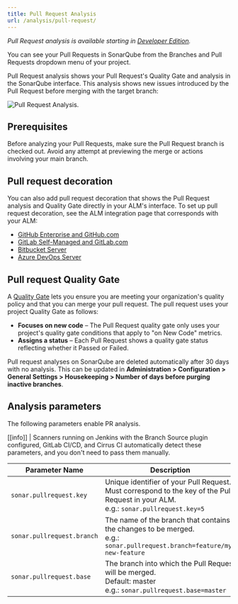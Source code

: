 ```yaml
---
title: Pull Request Analysis
url: /analysis/pull-request/
---
```


_Pull Request analysis is available starting in [Developer Edition](https://redirect.sonarsource.com/editions/developer.html)._

You can see your Pull Requests in SonarQube from the Branches and Pull Requests dropdown menu of your project.  

Pull Request analysis shows your Pull Request's Quality Gate and analysis in the SonarQube interface. This analysis shows new issues introduced by the Pull Request before merging with the target branch:

![Pull Request Analysis.](/images/pranalysis.png)

## Prerequisites

Before analyzing your Pull Requests, make sure the Pull Request branch is checked out. Avoid any attempt at previewing the merge or actions involving your main branch.

## Pull request decoration
You can also add pull request decoration that shows the Pull Request analysis and Quality Gate directly in your ALM's interface. To set up pull request decoration, see the ALM integration page that corresponds with your ALM:
- [GitHub Enterprise and GitHub.com](/analysis/github-integration/)
- [GitLab Self-Managed and GitLab.com](/analysis/gitlab-integration/)
- [Bitbucket Server](/analysis/bitbucket-integration/)
- [Azure DevOps Server](/analysis/azuredevops-integration)

## Pull request Quality Gate

A [Quality Gate](/user-guide/quality-gates/) lets you ensure you are meeting your organization's quality policy and that you can merge your pull request. The pull request uses your project Quality Gate as follows:
* **Focuses on new code** – The Pull Request quality gate only uses your project's quality gate conditions that apply to "on New Code" metrics.
* **Assigns a status** – Each Pull Request shows a quality gate status reflecting whether it Passed or Failed.

Pull request analyses on SonarQube are deleted automatically after 30 days with no analysis. This can be updated in **Administration > Configuration > General Settings > Housekeeping > Number of days before purging inactive branches**. 

## Analysis parameters

The following parameters enable PR analysis.

[[info]]
| Scanners running on Jenkins with the Branch Source plugin configured, GitLab CI/CD, and Cirrus CI automatically detect these parameters, and you don't need to pass them manually.

| Parameter Name        | Description |
| --------------------- | ---------------------------------- |
| `sonar.pullrequest.key` | Unique identifier of your Pull Request. Must correspond to the key of the Pull Request in your ALM.<br/> e.g.: `sonar.pullrequest.key=5` |
| `sonar.pullrequest.branch` | The name of the branch that contains the changes to be merged.<br/> e.g.: `sonar.pullrequest.branch=feature/my-new-feature` |
| `sonar.pullrequest.base` | The branch into which the Pull Request will be merged. <br/> Default: master <br/> e.g.: `sonar.pullrequest.base=master` |